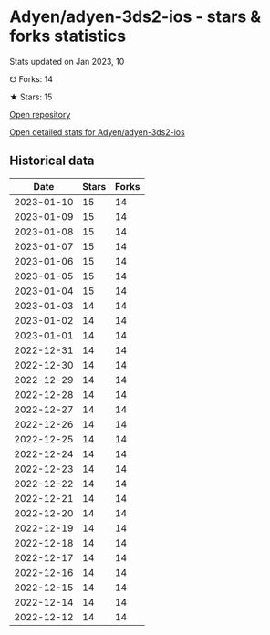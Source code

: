 # Adyen/adyen-3ds2-ios - stars & forks statistics

Stats updated on Jan 2023, 10

☋ Forks: 14

★ Stars: 15

[Open repository](https://github.com/Adyen/adyen-3ds2-ios)

[Open detailed stats for Adyen/adyen-3ds2-ios](https://reviewgithub.com/rep/Adyen/adyen-3ds2-ios)

## Historical data
| Date | Stars | Forks |
|------|-------|-------|
| 2023-01-10 | 15 | 14 | 
| 2023-01-09 | 15 | 14 | 
| 2023-01-08 | 15 | 14 | 
| 2023-01-07 | 15 | 14 | 
| 2023-01-06 | 15 | 14 | 
| 2023-01-05 | 15 | 14 | 
| 2023-01-04 | 15 | 14 | 
| 2023-01-03 | 14 | 14 | 
| 2023-01-02 | 14 | 14 | 
| 2023-01-01 | 14 | 14 | 
| 2022-12-31 | 14 | 14 | 
| 2022-12-30 | 14 | 14 | 
| 2022-12-29 | 14 | 14 | 
| 2022-12-28 | 14 | 14 | 
| 2022-12-27 | 14 | 14 | 
| 2022-12-26 | 14 | 14 | 
| 2022-12-25 | 14 | 14 | 
| 2022-12-24 | 14 | 14 | 
| 2022-12-23 | 14 | 14 | 
| 2022-12-22 | 14 | 14 | 
| 2022-12-21 | 14 | 14 | 
| 2022-12-20 | 14 | 14 | 
| 2022-12-19 | 14 | 14 | 
| 2022-12-18 | 14 | 14 | 
| 2022-12-17 | 14 | 14 | 
| 2022-12-16 | 14 | 14 | 
| 2022-12-15 | 14 | 14 | 
| 2022-12-14 | 14 | 14 | 
| 2022-12-12 | 14 | 14 | 

